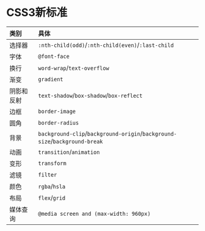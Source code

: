 # CSS3新标准

| **类别** | **具体** |
| :--- | :--- |
| 选择器 | `:nth-child(odd)`/`:nth-child(even)`/`:last-child` |
| 字体 | `@font-face` |
| 换行 | `word-wrap`/`text-overflow` |
| 渐变 | `gradient` |
| 阴影和反射 | `text-shadow`/`box-shadow`/`box-reflect` |
| 边框 | `border-image` |
| 圆角 | `border-radius` |
| 背景 | `background-clip`/`background-origin`/`background-size`/`background-break` |
| 动画 | `transition`/`animation` |
| 变形 | `transform` |
| 滤镜 | `filter` |
| 颜色 | `rgba`/`hsla` |
| 布局 | `flex`/`grid` |
| 媒体查询 | `@media screen and (max-width: 960px)` |


